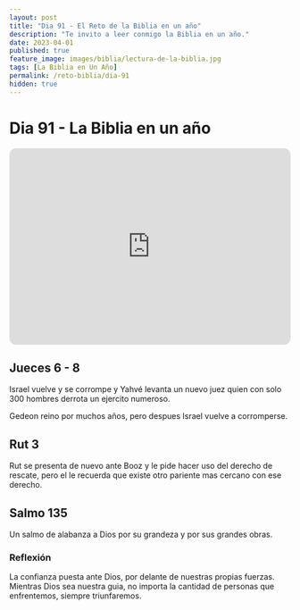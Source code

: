 ```yaml
---
layout: post
title: "Dia 91 - El Reto de la Biblia en un año"
description: "Te invito a leer conmigo la Biblia en un año."
date: 2023-04-01
published: true
feature_image: images/biblia/lectura-de-la-biblia.jpg
tags: [La Biblia en Un Año]
permalink: /reto-biblia/dia-91
hidden: true
---
```


# Dia 91 - La Biblia en un año
<iframe style="border-radius:12px" src="https://open.spotify.com/embed/episode/4dsAQFNgQ0lCdeClzZobAU?utm_source=generator" width="100%" height="352" frameBorder="0" allowfullscreen="" allow="autoplay; clipboard-write; encrypted-media; fullscreen; picture-in-picture" loading="lazy"></iframe>

## Jueces 6 - 8
Israel vuelve y se corrompe y Yahvé levanta un nuevo juez quien con solo 300 hombres derrota un ejercito numeroso.

Gedeon reino por muchos años, pero despues Israel vuelve a corromperse.

## Rut 3
Rut se presenta de nuevo ante Booz y le pide hacer uso del derecho de rescate, pero el le recuerda que existe otro pariente mas cercano con ese derecho.

## Salmo 135
Un salmo de alabanza a Dios por su grandeza y por sus grandes obras.

### Reflexión
La confianza puesta ante Dios, por delante de nuestras propias fuerzas. Mientras Dios sea nuestra guia, no importa la cantidad de personas que enfrentemos, siempre triunfaremos.







